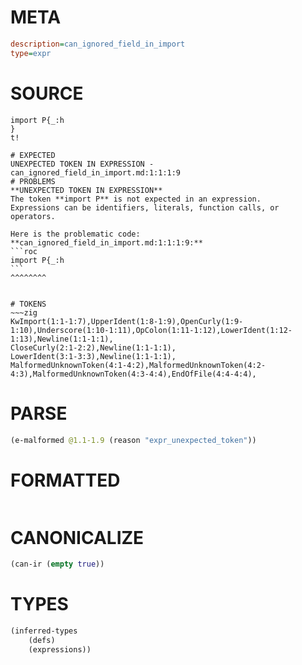 # META
~~~ini
description=can_ignored_field_in_import
type=expr
~~~
# SOURCE
~~~roc
import P{_:h
}
t!
~~~
~~~
# EXPECTED
UNEXPECTED TOKEN IN EXPRESSION - can_ignored_field_in_import.md:1:1:1:9
# PROBLEMS
**UNEXPECTED TOKEN IN EXPRESSION**
The token **import P** is not expected in an expression.
Expressions can be identifiers, literals, function calls, or operators.

Here is the problematic code:
**can_ignored_field_in_import.md:1:1:1:9:**
```roc
import P{_:h
```
^^^^^^^^


# TOKENS
~~~zig
KwImport(1:1-1:7),UpperIdent(1:8-1:9),OpenCurly(1:9-1:10),Underscore(1:10-1:11),OpColon(1:11-1:12),LowerIdent(1:12-1:13),Newline(1:1-1:1),
CloseCurly(2:1-2:2),Newline(1:1-1:1),
LowerIdent(3:1-3:3),Newline(1:1-1:1),
MalformedUnknownToken(4:1-4:2),MalformedUnknownToken(4:2-4:3),MalformedUnknownToken(4:3-4:4),EndOfFile(4:4-4:4),
~~~
# PARSE
~~~clojure
(e-malformed @1.1-1.9 (reason "expr_unexpected_token"))
~~~
# FORMATTED
~~~roc

~~~
# CANONICALIZE
~~~clojure
(can-ir (empty true))
~~~
# TYPES
~~~clojure
(inferred-types
	(defs)
	(expressions))
~~~
